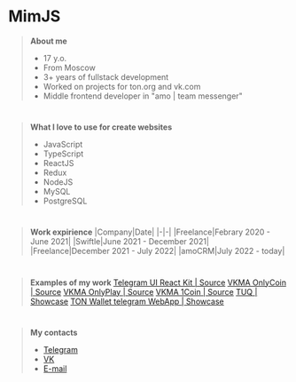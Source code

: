 # MimJS

> **About me**
> - 17 y.o.
> - From Moscow
> - 3+ years of fullstack development
> - Worked on projects for ton.org and vk.com
> - Middle frontend developer in "amo | team messenger"
#
> **What I love to use for create websites**
> - JavaScript
> - TypeScript
> - ReactJS
> - Redux
> - NodeJS
> - MySQL
> - PostgreSQL
#
> **Work expirience**
> |Company|Date|
> |-|-|
> |Freelance|Febrary 2020 - June 2021|
> |Swiftle|June 2021 - December 2021|
> |Freelance|December 2021 - July 2022|
> |amoCRM|July 2022 - today|
#
> **Examples of my work**
> [Telegram UI React Kit | Source](https://github.com/astralyxdev/twa-ui)
> [VKMA OnlyCoin | Source](https://github.com/MimJS/onlyCoin)
> [VKMA OnlyPlay | Source](https://github.com/MimJS/onlyPlay)
> [VKMA 1Coin | Source](https://github.com/MimJS/1coin-front-ishod)
> [TUQ | Showcase](https://tuq.im/tuq)
> [TON Wallet telegram WebApp | Showcase](https://xJetSwapBot.t.me)
#
> **My contacts**
> - [Telegram](https://mikm_dev.t.me)
> - [VK](https://vk.com/mimjs)
> - [E-mail](mailto://mikhailmateevskiy@gmail.com)
